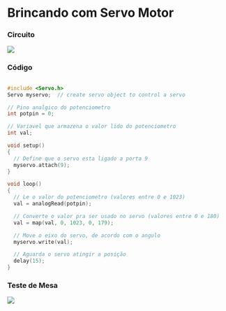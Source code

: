 # Brincando com Servo Motor

### Circuito

![](https://4.bp.blogspot.com/-GtQoD8ppflk/U33wYME4-5I/AAAAAAAACM0/ek43xDjNJxk/s1600/Circuito-arduino-servo-9g.png)



### Código

```c

#include <Servo.h> 
Servo myservo;  // create servo object to control a servo 

// Pino analgico do potenciometro
int potpin = 0;

// Variavel que armazena o valor lido do potenciometro
int val;     

void setup() 
{ 
  // Define que o servo esta ligado a porta 9
  myservo.attach(9);  
} 

void loop() 
{ 
  // Le o valor do potenciometro (valores entre 0 e 1023) 
  val = analogRead(potpin);            

  // Converte o valor pra ser usado no servo (valores entre 0 e 180) 
  val = map(val, 0, 1023, 0, 179);     

  // Move o eixo do servo, de acordo com o angulo
  myservo.write(val);                  

  // Aguarda o servo atingir a posição
  delay(15);                           
}
```



### Teste de Mesa

![](https://www.kitronik.co.uk/wp/wp-content/uploads/2016/06/2565-using-the-bbc-micro-bit-to-control-servo-main-870.gif)




